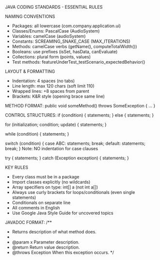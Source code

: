 JAVA CODING STANDARDS - ESSENTIAL RULES

NAMING CONVENTIONS
- Packages: all lowercase (com.company.application.ui)
- Classes/Enums: PascalCase (AudioSystem)
- Variables: camelCase (audioSystem)
- Constants: SCREAMING_SNAKE_CASE (MAX_ITERATIONS)
- Methods: camelCase verbs (getName(), computeTotalWidth())
- Booleans: use prefixes (isSet, hasData, canEvaluate)
- Collections: plural form (points, values)
- Test methods: featureUnderTest_testScenario_expectedBehavior()

LAYOUT & FORMATTING
- Indentation: 4 spaces (no tabs)
- Line length: max 120 chars (soft limit 110)
- Wrapped lines: +8 spaces from parent
- Brackets: K&R style (opening brace same line)

METHOD FORMAT:
public void someMethod() throws SomeException {
    ...
}

CONTROL STRUCTURES:
if (condition) {
    statements;
} else {
    statements;
}

for (initialization; condition; update) {
    statements;
}

while (condition) {
    statements;
}

switch (condition) {
case ABC:
    statements;
    break;
default:
    statements;
    break;
}
Note: NO indentation for case clauses

try {
    statements;
} catch (Exception exception) {
    statements;
}

KEY RULES
- Every class must be in a package
- Import classes explicitly (no wildcards)
- Array specifiers on type: int[] a (not int a[])
- Always use curly brackets for loops/conditionals (even single statements)
- Conditionals on separate line
- All comments in English
- Use Google Java Style Guide for uncovered topics

JAVADOC FORMAT:
/**
 * Returns description of what method does.
 *
 * @param x Parameter description.
 * @return Return value description.
 * @throws Exception When this exception occurs.
 */